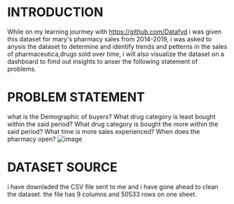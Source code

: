 # INTRODUCTION
While on my learning jourmey with https://github.com/Datafyd i was given this dataset for mary's pharmacy sales from 2014-2019, i was asked to anysis the dataset to determine and identify trends and petterns in the sales of pharmaceutica,drugs sold over time, i will also visualize the dataset on a dashboard to fimd out insights to anser the following statement of problems.
# PROBLEM STATEMENT
what is the Demographic of buyers?
What drug category is least bought within the said period?
What drug category is bought the more within the said period?
What time is more sales experienced?
When does the pharmacy open?
![image](https://github.com/MandyOkoye/First-Report/assets/135643020/b3e98a15-1664-4a7d-9196-b306e11cb9bc)
# DATASET SOURCE
i have downladed the CSV file sent to me and i have gone ahead to clean the dataset.
the file has 9 columns and 50533 rows on one sheet.

